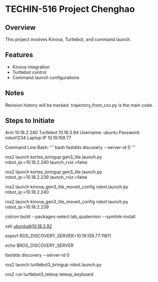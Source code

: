 # TECHIN-516 Project Chenghao
## Overview
This project involves Kinova, Turtlebot, and command launch.
## Features
- Kinova integration
- Turtlebot control
- Command launch configurations
## Notes
Revision history will be tracked.
trajectory_from_csv.py is the main code.
## Steps to Initiate
Arm 10.18.2.240
Turtlebot 10.18.3.94
Username: ubuntu
Password: robot1234
Laptop IP  10.19.159.77

Command Line Bash:
''' bash
fastdds discovery --server-id 0
'''



ros2 launch kortex_bringup gen3_lite.launch.py \
robot_ip:=10.18.2.240
launch_rviz:=false

ros2 launch kortex_bringup gen3_lite.launch.py \
robot_ip:=10.18.2.239
launch_rviz:=false

ros2 launch kinova_gen3_lite_moveit_config robot.launch.py \
robot_ip:=10.18.2.240

ros2 launch kinova_gen3_lite_moveit_config robot.launch.py \
robot_ip:=10.18.2.239

colcon build --packages-select lab_quaternion --symlink-install

ssh ubuntu@10.18.3.92

export ROS_DISCOVERY_SERVER=10.19.159.77:11811

echo $ROS_DISCOVERY_SERVER

fastdds discovery --server-id 0


ros2 launch turtlebot3_bringup robot.launch.py


ros2 run turtlebot3_teleop teleop_keyboard
